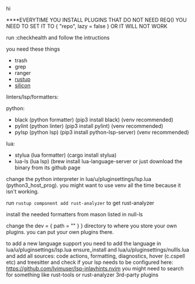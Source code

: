hi

\*\*\*\*EVERYTIME YOU INSTALL PLUGINS THAT DO NOT NEED REQ() YOU NEED TO SET IT TO { "repo", lazy = false } OR IT WILL NOT WORK

run :checkhealth and follow the intructions

you need these things

- trash
- grep
- ranger
- [rustup](https://rustup.rs/)
- [silicon](https://github.com/aloxaf/silicon)

linters/lsp/formatters:

python:
- black (python formatter) (pip3 install black) (venv recommended)
- pylint (python linter) (pip3 install pylint) (venv recommended)
- pylsp (python lsp) (pip3 install python-lsp-server) (venv recommended)

lua:
- stylua (lua formatter) (cargo install stylua)
- lua-ls (lua lsp) (brew install lua-language-server or just download the binary from its github page

change the python interpreter in lua/u/pluginsettings/lsp.lua (python3_host_prog). you might want to use venv all the time because it isn't working.

run `rustup component add rust-analyzer` to get rust-analyzer

install the needed formatters from mason
listed in null-ls

change the dev = { path = "" } } directory to where you store your own plugins.
you can put your own plugins there.

to add a new language support you need to add the language in
lua/u/pluginsettings/lsp.lua ensure_install
and
lua/u/pluginsettings/nullls.lua and add all sources:
code actions, formatting, diagnostics, hover (c.cspell etc)
and treesitter
and check if your lsp needs to be configured here: https://github.com/lvimuser/lsp-inlayhints.nvim
you might need to search for something like rust-tools or rust-analyzer 3rd-party plugins

